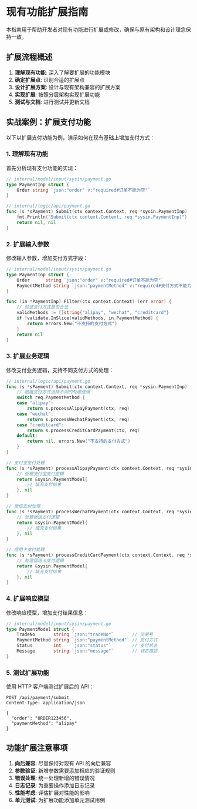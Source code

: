 # 现有功能扩展指南

本指南用于帮助开发者对现有功能进行扩展或修改，确保与原有架构和设计理念保持一致。

## 扩展流程概述

1. **理解现有功能**: 深入了解要扩展的功能模块
2. **确定扩展点**: 识别合适的扩展点
3. **设计扩展方案**: 设计与现有架构兼容的扩展方案
4. **实现扩展**: 按照分层架构实现扩展功能
5. **测试与文档**: 进行测试并更新文档

## 实战案例：扩展支付功能

以下以扩展支付功能为例，演示如何在现有基础上增加支付方式：

### 1. 理解现有功能

首先分析现有支付功能的实现：

```go
// internal/model/input/sysin/payment.go
type PaymentInp struct {
    Order string `json:"order" v:"required#订单不能为空"`
}

// internal/logic/api/payment.go
func (s *sPayment) Submit(ctx context.Context, req *sysin.PaymentInp) (*sysin.PaymentModel, error) {
    fmt.Println("Submit(ctx context.Context, req *sysin.PaymentInp)")
    return nil, nil
}
```

### 2. 扩展输入参数

修改输入参数，增加支付方式字段：

```go
// internal/model/input/sysin/payment.go
type PaymentInp struct {
    Order      string `json:"order" v:"required#订单不能为空"`
    PaymentMethod string `json:"paymentMethod" v:"required#支付方式不能为空"`
}

func (in *PaymentInp) Filter(ctx context.Context) (err error) {
    // 验证支付方式是否合法
    validMethods := []string{"alipay", "wechat", "creditcard"}
    if !validate.InSlice(validMethods, in.PaymentMethod) {
        return errors.New("不支持的支付方式")
    }
    return nil
}
```

### 3. 扩展业务逻辑

修改支付业务逻辑，支持不同支付方式的处理：

```go
// internal/logic/api/payment.go
func (s *sPayment) Submit(ctx context.Context, req *sysin.PaymentInp) (*sysin.PaymentModel, error) {
    // 根据支付方式选择不同的处理逻辑
    switch req.PaymentMethod {
    case "alipay":
        return s.processAlipayPayment(ctx, req)
    case "wechat":
        return s.processWechatPayment(ctx, req)
    case "creditcard":
        return s.processCreditCardPayment(ctx, req)
    default:
        return nil, errors.New("不支持的支付方式")
    }
}

// 支付宝支付处理
func (s *sPayment) processAlipayPayment(ctx context.Context, req *sysin.PaymentInp) (*sysin.PaymentModel, error) {
    // 处理支付宝支付逻辑
    return &sysin.PaymentModel{
        // 填充支付结果
    }, nil
}

// 微信支付处理
func (s *sPayment) processWechatPayment(ctx context.Context, req *sysin.PaymentInp) (*sysin.PaymentModel, error) {
    // 处理微信支付逻辑
    return &sysin.PaymentModel{
        // 填充支付结果
    }, nil
}

// 信用卡支付处理
func (s *sPayment) processCreditCardPayment(ctx context.Context, req *sysin.PaymentInp) (*sysin.PaymentModel, error) {
    // 处理信用卡支付逻辑
    return &sysin.PaymentModel{
        // 填充支付结果
    }, nil
}
```

### 4. 扩展响应模型

修改响应模型，增加支付结果信息：

```go
// internal/model/input/sysin/payment.go
type PaymentModel struct {
    TradeNo       string `json:"tradeNo"`       // 交易号
    PaymentMethod string `json:"paymentMethod"` // 支付方式
    Status        int    `json:"status"`        // 支付状态
    Message       string `json:"message"`       // 状态描述
}
```

### 5. 测试扩展功能

使用 HTTP 客户端测试扩展后的 API：

```
POST /api/payment/submit
Content-Type: application/json

{
  "order": "ORDER123456",
  "paymentMethod": "alipay"
}
```

## 功能扩展注意事项

1. **向后兼容**: 尽量保持对现有 API 的向后兼容
2. **参数验证**: 新增参数需要添加相应的验证规则
3. **错误处理**: 统一处理新增的错误情况
4. **日志记录**: 为重要操作添加日志记录
5. **性能考虑**: 评估扩展对性能的影响
6. **单元测试**: 为扩展功能添加单元测试用例
